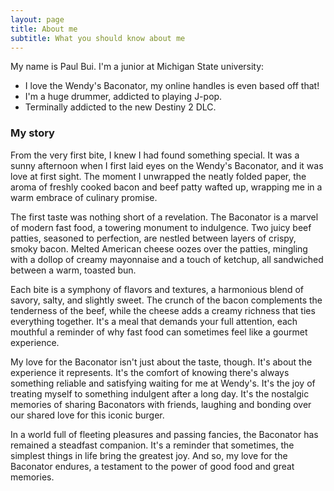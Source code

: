 ```yaml
---
layout: page
title: About me
subtitle: What you should know about me 
---
```


My name is Paul Bui. I'm a junior at Michigan State university:

- I love the Wendy's Baconator, my online handles is even based off that!
- I'm a huge drummer, addicted to playing J-pop. 
- Terminally addicted to the new Destiny 2 DLC.


### My story

From the very first bite, I knew I had found something special. It was a sunny afternoon when I first laid eyes on the Wendy's Baconator, and it was love at first sight. The moment I unwrapped the neatly folded paper, the aroma of freshly cooked bacon and beef patty wafted up, wrapping me in a warm embrace of culinary promise.

The first taste was nothing short of a revelation. The Baconator is a marvel of modern fast food, a towering monument to indulgence. Two juicy beef patties, seasoned to perfection, are nestled between layers of crispy, smoky bacon. Melted American cheese oozes over the patties, mingling with a dollop of creamy mayonnaise and a touch of ketchup, all sandwiched between a warm, toasted bun.

Each bite is a symphony of flavors and textures, a harmonious blend of savory, salty, and slightly sweet. The crunch of the bacon complements the tenderness of the beef, while the cheese adds a creamy richness that ties everything together. It's a meal that demands your full attention, each mouthful a reminder of why fast food can sometimes feel like a gourmet experience.

My love for the Baconator isn't just about the taste, though. It's about the experience it represents. It's the comfort of knowing there's always something reliable and satisfying waiting for me at Wendy's. It's the joy of treating myself to something indulgent after a long day. It's the nostalgic memories of sharing Baconators with friends, laughing and bonding over our shared love for this iconic burger.

In a world full of fleeting pleasures and passing fancies, the Baconator has remained a steadfast companion. It's a reminder that sometimes, the simplest things in life bring the greatest joy. And so, my love for the Baconator endures, a testament to the power of good food and great memories.









